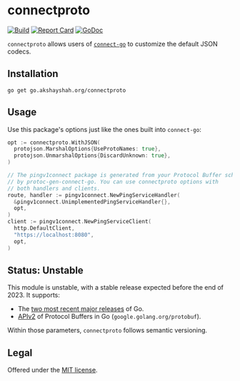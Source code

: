 connectproto
============

[![Build](https://github.com/akshayjshah/connectproto/actions/workflows/ci.yaml/badge.svg?branch=main)](https://github.com/akshayjshah/connectproto/actions/workflows/ci.yaml)
[![Report Card](https://goreportcard.com/badge/go.akshayshah.org/connectproto)](https://goreportcard.com/report/go.akshayshah.org/connectproto)
[![GoDoc](https://pkg.go.dev/badge/go.akshayshah.org/connectproto.svg)](https://pkg.go.dev/go.akshayshah.org/connectproto)


`connectproto` allows users of [`connect-go`][connect-go] to customize the
default JSON codecs.

## Installation

```
go get go.akshayshah.org/connectproto
```

## Usage

Use this package's options just like the ones built into `connect-go`:

```go
opt := connectproto.WithJSON(
  protojson.MarshalOptions{UseProtoNames: true},
  protojson.UnmarshalOptions{DiscardUnknown: true},
)

// The pingv1connect package is generated from your Protocol Buffer schemas
// by protoc-gen-connect-go. You can use connectproto options with 
// both handlers and clients.
route, handler := pingv1connect.NewPingServiceHandler(
  &pingv1connect.UnimplementedPingServiceHandler{},
  opt,
)
client := pingv1connect.NewPingServiceClient(
  http.DefaultClient,
  "https://localhost:8080",
  opt,
)
```

## Status: Unstable

This module is unstable, with a stable release expected before the end of 2023.
It supports:

* The [two most recent major releases][go-support-policy] of Go.
* [APIv2] of Protocol Buffers in Go (`google.golang.org/protobuf`).

Within those parameters, `connectproto` follows semantic versioning. 

## Legal

Offered under the [MIT license][license].

[APIv2]: https://blog.golang.org/protobuf-apiv2
[go-support-policy]: https://golang.org/doc/devel/release#policy
[license]: https://github.com/akshayjshah/connectproto/blob/main/LICENSE
[connect-go]: github.com/bufbuild/connect-go
